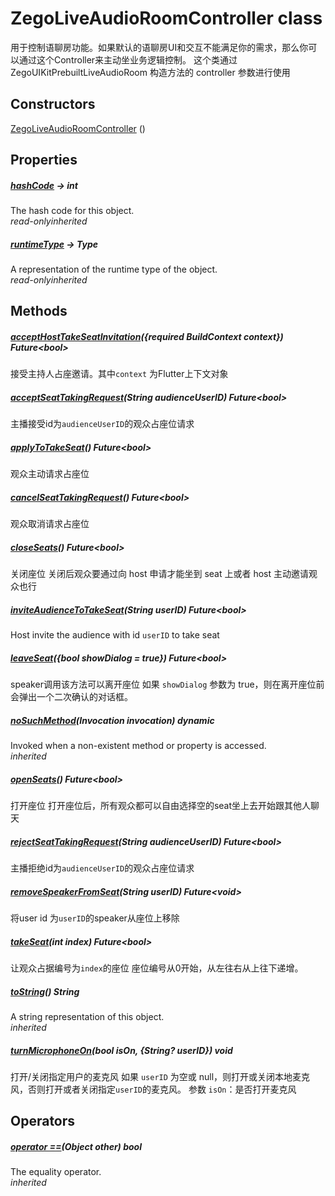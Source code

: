 


# ZegoLiveAudioRoomController class









<p>用于控制语聊房功能。如果默认的语聊房UI和交互不能满足你的需求，那么你可以通过这个Controller来主动坐业务逻辑控制。
这个类通过 ZegoUIKitPrebuiltLiveAudioRoom 构造方法的 controller 参数进行使用</p>




## Constructors

[ZegoLiveAudioRoomController](../zego_uikit_prebuilt_live_audio_room/ZegoLiveAudioRoomController/ZegoLiveAudioRoomController.md) ()

   


## Properties

##### [hashCode](../zego_uikit_prebuilt_live_audio_room/ZegoLiveAudioRoomController/hashCode.md) &#8594; int



The hash code for this object.  
_<span class="feature">read-only</span><span class="feature">inherited</span>_



##### [runtimeType](../zego_uikit_prebuilt_live_audio_room/ZegoLiveAudioRoomController/runtimeType.md) &#8594; Type



A representation of the runtime type of the object.  
_<span class="feature">read-only</span><span class="feature">inherited</span>_





## Methods

##### [acceptHostTakeSeatInvitation](../zego_uikit_prebuilt_live_audio_room/ZegoLiveAudioRoomController/acceptHostTakeSeatInvitation.md)({required BuildContext context}) Future&lt;bool>



接受主持人占座邀请。其中<code>context</code> 为Flutter上下文对象  




##### [acceptSeatTakingRequest](../zego_uikit_prebuilt_live_audio_room/ZegoLiveAudioRoomController/acceptSeatTakingRequest.md)(String audienceUserID) Future&lt;bool>



主播接受id为<code>audienceUserID</code>的观众占座位请求  




##### [applyToTakeSeat](../zego_uikit_prebuilt_live_audio_room/ZegoLiveAudioRoomController/applyToTakeSeat.md)() Future&lt;bool>



观众主动请求占座位  




##### [cancelSeatTakingRequest](../zego_uikit_prebuilt_live_audio_room/ZegoLiveAudioRoomController/cancelSeatTakingRequest.md)() Future&lt;bool>



观众取消请求占座位  




##### [closeSeats](../zego_uikit_prebuilt_live_audio_room/ZegoLiveAudioRoomController/closeSeats.md)() Future&lt;bool>



关闭座位
关闭后观众要通过向 host 申请才能坐到 seat 上或者 host 主动邀请观众也行  




##### [inviteAudienceToTakeSeat](../zego_uikit_prebuilt_live_audio_room/ZegoLiveAudioRoomController/inviteAudienceToTakeSeat.md)(String userID) Future&lt;bool>



Host invite the audience with id <code>userID</code> to take seat  




##### [leaveSeat](../zego_uikit_prebuilt_live_audio_room/ZegoLiveAudioRoomController/leaveSeat.md)({bool showDialog = true}) Future&lt;bool>



speaker调用该方法可以离开座位
如果 <code>showDialog</code> 参数为 true，则在离开座位前会弹出一个二次确认的对话框。  




##### [noSuchMethod](../zego_uikit_prebuilt_live_audio_room/ZegoLiveAudioRoomController/noSuchMethod.md)(Invocation invocation) dynamic



Invoked when a non-existent method or property is accessed.  
_<span class="feature">inherited</span>_



##### [openSeats](../zego_uikit_prebuilt_live_audio_room/ZegoLiveAudioRoomController/openSeats.md)() Future&lt;bool>



打开座位
打开座位后，所有观众都可以自由选择空的seat坐上去开始跟其他人聊天  




##### [rejectSeatTakingRequest](../zego_uikit_prebuilt_live_audio_room/ZegoLiveAudioRoomController/rejectSeatTakingRequest.md)(String audienceUserID) Future&lt;bool>



主播拒绝id为<code>audienceUserID</code>的观众占座位请求  




##### [removeSpeakerFromSeat](../zego_uikit_prebuilt_live_audio_room/ZegoLiveAudioRoomController/removeSpeakerFromSeat.md)(String userID) Future&lt;void>



将user id 为<code>userID</code>的speaker从座位上移除  




##### [takeSeat](../zego_uikit_prebuilt_live_audio_room/ZegoLiveAudioRoomController/takeSeat.md)(int index) Future&lt;bool>



让观众占据编号为<code>index</code>的座位
座位编号从0开始，从左往右从上往下递增。  




##### [toString](../zego_uikit_prebuilt_live_audio_room/ZegoLiveAudioRoomController/toString.md)() String



A string representation of this object.  
_<span class="feature">inherited</span>_



##### [turnMicrophoneOn](../zego_uikit_prebuilt_live_audio_room/ZegoLiveAudioRoomController/turnMicrophoneOn.md)(bool isOn, {String? userID}) void



打开/关闭指定用户的麦克风
如果 <code>userID</code> 为空或 null，则打开或关闭本地麦克风，否则打开或者关闭指定<code>userID</code>的麦克风。
参数 <code>isOn</code>：是否打开麦克风  






## Operators

##### [operator ==](../zego_uikit_prebuilt_live_audio_room/ZegoLiveAudioRoomController/operator_equals.md)(Object other) bool



The equality operator.  
_<span class="feature">inherited</span>_















